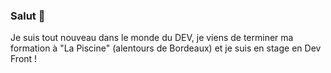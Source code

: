 ### Salut :wave:

 Je suis tout nouveau dans le monde du DEV, je viens de terminer ma formation à "La Piscine" (alentours de Bordeaux) et je suis en stage en Dev Front !

